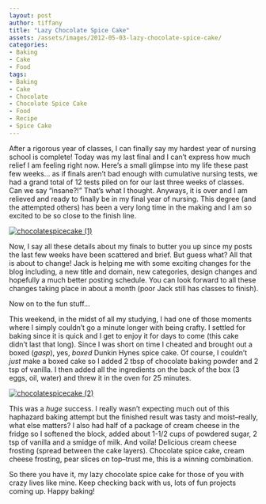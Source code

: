 ```yaml
---
layout: post
author: tiffany
title: "Lazy Chocolate Spice Cake"
assets: /assets/images/2012-05-03-lazy-chocolate-spice-cake/
categories: 
- Baking
- Cake
- Food
tags: 
- Baking
- Cake
- Chocolate
- Chocolate Spice Cake
- Food
- Recipe
- Spice Cake
---
```


After a rigorous year of classes, I can finally say my hardest year of nursing school is complete! Today was my last final and I can’t express how much relief I am feeling right now. Here’s a small glimpse into my life these past few weeks… as if finals aren’t bad enough with cumulative nursing tests, we had a grand total of 12 tests piled on for our last three weeks of classes. Can we say “insane?!” That’s what I thought. Anyways, it is over and I am relieved and ready to finally be in my final year of nursing. This degree (and the attempted others) has been a very long time in the making and I am so excited to be so close to the finish line.

[![](jekyll_uploads/2012/05/chocolatespicecake-1-575x410.jpg "chocolatespicecake (1)")](http://www.sweetpeonies.com/2012/05/lazy-chocolate-spice-cake/chocolatespicecake-1/)

Now, I say all these details about my finals to butter you up since my posts the last few weeks have been scattered and brief. But guess what? All that is about to change! Jack is helping me with some exciting changes for the blog including, a new title and domain, new categories, design changes and hopefully a much better posting schedule. You can look forward to all these changes taking place in about a month (poor Jack still has classes to finish).

Now on to the fun stuff…

This weekend, in the midst of all my studying, I had one of those moments where I simply couldn’t go a minute longer with being crafty. I settled for baking since it is quick and I get to enjoy it for days to come (this cake didn’t last that long). Since I was short on time I cheated and brought out a boxed (*gasp*), yes, _boxed_ Dunkin Hynes spice cake. Of course, I couldn’t _just_ make a boxed cake so I added 2 tbsp of chocolate baking powder and 2 tsp of vanilla. I then added all the ingredients on the back of the box (3 eggs, oil, water) and threw it in the oven for 25 minutes.

[![](jekyll_uploads/2012/05/chocolatespicecake-2-575x382.jpg "chocolatespicecake (2)")](http://www.sweetpeonies.com/2012/05/lazy-chocolate-spice-cake/chocolatespicecake-2/)

This was a _huge_ success. I really wasn’t expecting much out of this haphazard baking attempt but the finished result was tasty and moist–really, what else matters? I also had half of a package of cream cheese in the fridge so I softened the block, added about 1-1/2 cups of powdered sugar, 2 tsp of vanilla and a smidge of milk. And voila! Delicious cream cheese frosting (spread between the cake layers). Chocolate spice cake, cream cheese frosting, pear slices on top–trust me, this is a winning combination.

So there you have it, my lazy chocolate spice cake for those of you with crazy lives like mine. Keep checking back with us, lots of fun projects coming up. Happy baking!